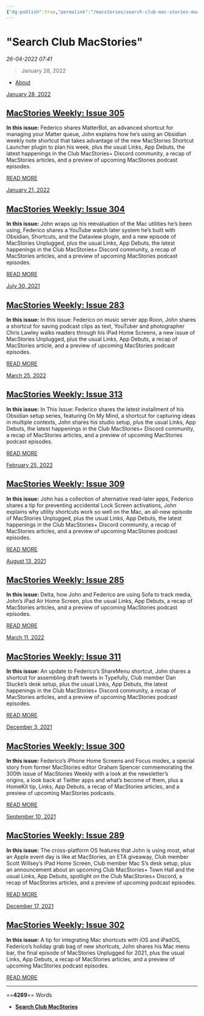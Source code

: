```yaml
---
{"dg-publish":true,"permalink":"/macstories/search-club-mac-stories-mac-stories-team/","dgHomeLink":true,"dgPassFrontmatter":false}
---
```


# "Search Club MacStories"

*26-04-2022 07:41* 

> January 28, 2022
[](https://club.macstories.net/)

-   [About](https://club.macstories.net/about)

[January 28, 2022](https://club.macstories.net/posts/macstories-weekly-issue-305)

## [MacStories Weekly: Issue 305](https://club.macstories.net/posts/macstories-weekly-issue-305)

**In this issue:** Federico shares MatterBot, an advanced shortcut for managing your Matter queue, John explains how he’s using an Obsidian weekly note shortcut that takes advantage of the new MacStories Shortcut Launcher plugin to plan his week, plus the usual Links, App Debuts, the latest happenings in the Club MacStories+ Discord community, a recap of MacStories articles, and a preview of upcoming MacStories podcast episodes.

[READ MORE](https://club.macstories.net/posts/macstories-weekly-issue-305)

[January 21, 2022](https://club.macstories.net/posts/macstories-weekly-issue-304)

## [MacStories Weekly: Issue 304](https://club.macstories.net/posts/macstories-weekly-issue-304)

**In this issue:** John wraps up his reevaluation of the Mac utilities he’s been using, Federico shares a YouTube watch later system he’s built with Obsidian, Shortcuts, and the Dataview plugin, and a new episode of MacStories Unplugged, plus the usual Links, App Debuts, the latest happenings in the Club MacStories+ Discord community, a recap of MacStories articles, and a preview of upcoming MacStories podcast episodes.

[READ MORE](https://club.macstories.net/posts/macstories-weekly-issue-304)

[July 30, 2021](https://club.macstories.net/posts/macstories-weekly-issue-283)

## [MacStories Weekly: Issue 283](https://club.macstories.net/posts/macstories-weekly-issue-283)

**In this issue:** In this issue: Federico on music server app Roon, John shares a shortcut for saving podcast clips as text, YouTuber and photographer Chris Lawley walks readers through his iPad Home Screens, a new issue of MacStories Unplugged, plus the usual Links, App Debuts, a recap of MacStories article, and a preview of upcoming MacStories podcast episodes.

[READ MORE](https://club.macstories.net/posts/macstories-weekly-issue-283)

[March 25, 2022](https://club.macstories.net/posts/macstories-weekly-issue-313)

## [MacStories Weekly: Issue 313](https://club.macstories.net/posts/macstories-weekly-issue-313)

**In this issue:** In This Issue: Federico shares the latest installment of his Obsidian setup series, featuring On My Mind, a shortcut for capturing ideas in multiple contexts, John shares his studio setup, plus the usual Links, App Debuts, the latest happenings in the Club MacStories+ Discord community, a recap of MacStories articles, and a preview of upcoming MacStories podcast episodes.

[READ MORE](https://club.macstories.net/posts/macstories-weekly-issue-313)

[February 25, 2022](https://club.macstories.net/posts/macstories-weekly-issue-309)

## [MacStories Weekly: Issue 309](https://club.macstories.net/posts/macstories-weekly-issue-309)

**In this issue:** John has a collection of alternative read-later apps, Federico shares a tip for preventing accidental Lock Screen activations, John explains why utility shortcuts work so well on the Mac, an all-new episode of MacStories Unplugged, plus the usual Links, App Debuts, the latest happenings in the Club MacStories+ Discord community, a recap of MacStories articles, and a preview of upcoming MacStories podcast episodes.

[READ MORE](https://club.macstories.net/posts/macstories-weekly-issue-309)

[August 13, 2021](https://club.macstories.net/posts/macstories-weekly-issue-285)

## [MacStories Weekly: Issue 285](https://club.macstories.net/posts/macstories-weekly-issue-285)

**In this issue:** Delta, how John and Federico are using Sofa to track media, John’s iPad Air Home Screen, plus the usual Links, App Debuts, a recap of MacStories articles, and a preview of upcoming MacStories podcast episodes.

[READ MORE](https://club.macstories.net/posts/macstories-weekly-issue-285)

[March 11, 2022](https://club.macstories.net/posts/macstories-weekly-issue-311)

## [MacStories Weekly: Issue 311](https://club.macstories.net/posts/macstories-weekly-issue-311)

**In this issue:** An update to Federico’s ShareMenu shortcut, John shares a shortcut for assembling draft tweets in Typefully, Club member Dan Stucke’s desk setup, plus the usual Links, App Debuts, the latest happenings in the Club MacStories+ Discord community, a recap of MacStories articles, and a preview of upcoming MacStories podcast episodes.

[READ MORE](https://club.macstories.net/posts/macstories-weekly-issue-311)

[December 3, 2021](https://club.macstories.net/posts/macstories-weekly-issue-300)

## [MacStories Weekly: Issue 300](https://club.macstories.net/posts/macstories-weekly-issue-300)

**In this issue:** Federico’s iPhone Home Screens and Focus modes, a special story from former MacStories editor Graham Spencer commemorating the 300th issue of MacStories Weekly with a look at the newsletter’s origins, a look back at Twitter apps and what’s become of them, plus a HomeKit tip, Links, App Debuts, a recap of MacStories articles, and a preview of upcoming MacStories podcasts.

[READ MORE](https://club.macstories.net/posts/macstories-weekly-issue-300)

[September 10, 2021](https://club.macstories.net/posts/macstories-weekly-issue-289)

## [MacStories Weekly: Issue 289](https://club.macstories.net/posts/macstories-weekly-issue-289)

**In this issue:** The cross-platform OS features that John is using most, what an Apple event day is like at MacStories, an ETA giveaway, Club member Scott Willsey’s iPad Home Screen, Club member Mac S’s desk setup, plus an announcement about an upcoming Club MacStories+ Town Hall and the usual Links, App Debuts, spotlight on the Club MacStories+ Discord, a recap of MacStories articles, and a preview of upcoming podcast episodes.

[READ MORE](https://club.macstories.net/posts/macstories-weekly-issue-289)

[December 17, 2021](https://club.macstories.net/posts/macstories-weekly-issue-302)

## [MacStories Weekly: Issue 302](https://club.macstories.net/posts/macstories-weekly-issue-302)

**In this issue:** A tip for integrating Mac shortcuts with iOS and iPadOS, Federico’s holiday grab bag of new shortcuts, John shares his Mac menu bar, the final episode of MacStories Unplugged for 2021, plus the usual Links, App Debuts, a recap of MacStories articles, and a preview of upcoming MacStories podcast episodes.

[READ MORE](https://club.macstories.net/posts/macstories-weekly-issue-302)
***

==**4269**== Words

- **[Search Club MacStories](https://club.macstories.net/search/v1-04/obsidian%20/page/2)**